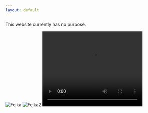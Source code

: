 ```yaml
---
layout: default
---
```


This website currently has no purpose.

<img src="https://owenbof.github.io/cdn/Fejka.png" alt="Fejka">
<img src="https://owenbof.github.io/cdn/Fejka2.jpg" alt="Fejka2">

<video width="320" height="240" controls>
  <source src="https://cdn.joecollyer.com/video/gatto.mp4" type="video/mp4">
  <source src="https://cdn.joecollyer.com/video/gatto.mp4" type="video/ogg">
Your browser does not support the video tag.
</video>
